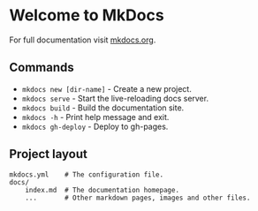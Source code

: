 # Welcome to MkDocs

For full documentation visit [mkdocs.org](https://www.mkdocs.org).

## Commands

* `mkdocs new [dir-name]` - Create a new project.
* `mkdocs serve` - Start the live-reloading docs server.
* `mkdocs build` - Build the documentation site.
* `mkdocs -h` - Print help message and exit.
* `mkdocs gh-deploy` - Deploy to gh-pages.

## Project layout

    mkdocs.yml    # The configuration file.
    docs/
        index.md  # The documentation homepage.
        ...       # Other markdown pages, images and other files.